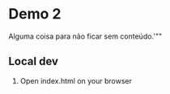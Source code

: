 # Demo 2

Alguma coisa para não ficar sem conteúdo.'""

## Local dev

1. Open index.html on your browser